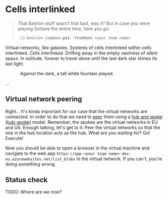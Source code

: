 # Cells interlinked

> That Bastion stuff wasn't that bad, was it? But in case you were playing Solitare the entire time, here you go:
>
> ```ps1
> .\3-bastion-jumpbox.ps1 -TeamName <your team name>
> ```

Virtual networks, like galaxies. Systems of cells interlinked within cells interlinked. *Cells interlinked*. Drifting away in the empty vastness of silent space. In solitude, forever to travel alone until the last dark star shines its last light.

<!-- markdownlint-disable MD033 -->
&nbsp;&nbsp;&nbsp;&nbsp;&nbsp;&nbsp;&nbsp;&nbsp;&nbsp;&nbsp;&nbsp;&nbsp;Against the dark, a tall white fountain played.<p>...</p>
<!-- markdownlint-enable MD033 -->

## Virtual network peering

Right... It's kinda important for our case that the virtual networks are connected. In order to do that we need to [peer](https://learn.microsoft.com/azure/virtual-network/virtual-network-peering-overview) them using a [hub and spoke (hub-spoke)](https://learn.microsoft.com/azure/architecture/reference-architectures/hybrid-networking/hub-spoke?tabs=cli) model. Remember, the spokes are the virtual networks in EU and US. Enough talking, let's get to it: Peer the virtual networks so that the one in the hub location acts as the hub. What are you waiting for? Go! Execute!

Now you should be able to open a browser in the virtual machine and navigate to the web app `https://app-<your team name>-dev-eu.azurewebsites.net/list_blobs` in the virtual network. If you can't, you're doing something wrong.

## Status check

TODO: Where are we now?

